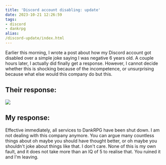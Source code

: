 ```yaml
---
title: 'Discord account disabling: update'
date: 2023-10-21 12:26:59
tags:
- discord
- dankrpg
alias:
/discord-update/index.html
---
```


Earlier this morning, I wrote a post about how my Discord account got disabled over a simple joke saying I was negative 6 years old. A couple hours later, I actually did finally get a response. However, I cannot decide whether this is shocking because of the incompetence, or unsurprising because what else would this company do but this.

## Their response:
![](/images/ev3.png)

## My response:
Effective immediately, all services to DankRPG have been shut down. I am not dealing with this company anymore. You can argue many countless things about oh maybe you should have thought better, or oh maybe you shouldn't joke about things like that. I don't care. None of this is my own fault, and it does not take more than an IQ of 5 to realise that. You ruined it and I'm leaving.